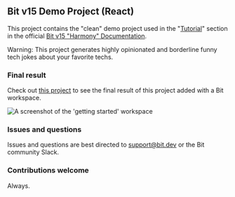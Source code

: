 ## Bit v15 Demo Project (React)

This project contains the "clean" demo project used in the "[Tutorial](https://harmony-docs.bit.dev/tutorial/install-bit)" section in the official [Bit v15 "Harmony" Documentation](https://harmony-docs.bit.dev).

Warning: This project generates highly opinionated and borderline funny tech jokes about your favorite techs.

### Final result

Check out [this project](https://github.com/teambit/getting-started-result) to see the final result of this project added with a Bit workspace.

![A screenshot of the 'getting started' workspace](https://user-images.githubusercontent.com/49904302/108791974-eef57d80-7588-11eb-9732-14fb23bff90c.png)

### Issues and questions

Issues and questions are best directed to support@bit.dev or the Bit community Slack.

### Contributions welcome

Always.
